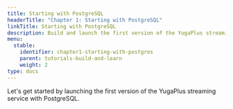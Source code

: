 ```yaml
---
title: Starting with PostgreSQL
headerTitle: "Chapter 1: Starting with PostgreSQL"
linkTitle: Starting with PostgreSQL
description: Build and launch the first version of the YugaPlus streaming service on PostgreSQL.
menu:
  stable:
    identifier: chapter1-starting-with-postgres
    parent: tutorials-build-and-learn
    weight: 2
type: docs
---
```


Let's get started by launching the first version of the YugaPlus streaming service with PostgreSQL.
